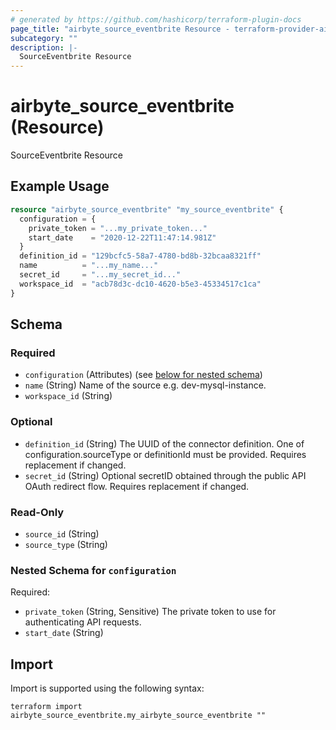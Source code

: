 ```yaml
---
# generated by https://github.com/hashicorp/terraform-plugin-docs
page_title: "airbyte_source_eventbrite Resource - terraform-provider-airbyte"
subcategory: ""
description: |-
  SourceEventbrite Resource
---
```


# airbyte_source_eventbrite (Resource)

SourceEventbrite Resource

## Example Usage

```terraform
resource "airbyte_source_eventbrite" "my_source_eventbrite" {
  configuration = {
    private_token = "...my_private_token..."
    start_date    = "2020-12-22T11:47:14.981Z"
  }
  definition_id = "129bcfc5-58a7-4780-bd8b-32bcaa8321ff"
  name          = "...my_name..."
  secret_id     = "...my_secret_id..."
  workspace_id  = "acb78d3c-dc10-4620-b5e3-45334517c1ca"
}
```

<!-- schema generated by tfplugindocs -->
## Schema

### Required

- `configuration` (Attributes) (see [below for nested schema](#nestedatt--configuration))
- `name` (String) Name of the source e.g. dev-mysql-instance.
- `workspace_id` (String)

### Optional

- `definition_id` (String) The UUID of the connector definition. One of configuration.sourceType or definitionId must be provided. Requires replacement if changed.
- `secret_id` (String) Optional secretID obtained through the public API OAuth redirect flow. Requires replacement if changed.

### Read-Only

- `source_id` (String)
- `source_type` (String)

<a id="nestedatt--configuration"></a>
### Nested Schema for `configuration`

Required:

- `private_token` (String, Sensitive) The private token to use for authenticating API requests.
- `start_date` (String)

## Import

Import is supported using the following syntax:

```shell
terraform import airbyte_source_eventbrite.my_airbyte_source_eventbrite ""
```
